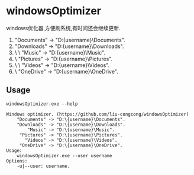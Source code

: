 # windowsOptimizer

windows优化器,方便刷系统,有时间还会继续更新.

1. "Documents" -> "D:\{username}\Documents".
2. "Downloads" -> "D:\{username}\Downloads".
3. \ \ "Music" -> "D:\{username}\Music".
4. \ "Pictures" -> "D:\{username}\Pictures".
5. \ \ "Videos" -> "D:\{username}\Videos".
6. \ "OneDrive" -> "D:\{username}\OneDrive".

## Usage

```shell
windowsOptimizer.exe --help

Windows optimizer. (https://github.com/liu-congcong/windowsOptimizer)
    "Documents" -> "D:\{username}\Documents".
    "Downloads" -> "D:\{username}\Downloads".
        "Music" -> "D:\{username}\Music".
     "Pictures" -> "D:\{username}\Pictures".
       "Videos" -> "D:\{username}\Videos".
     "OneDrive" -> "D:\{username}\OneDrive".
Usage:
    windowsOptimizer.exe --user username
Options:
    -u|--user: username.
```
